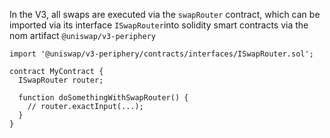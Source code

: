 
In the V3, all swaps are executed via the `swapRouter` contract, which can be imported via its interface `ISwapRouter`into solidity smart contracts via the nom artifact `@uniswap/v3-periphery`

```solidity
import '@uniswap/v3-periphery/contracts/interfaces/ISwapRouter.sol';

contract MyContract {
  ISwapRouter router;

  function doSomethingWithSwapRouter() {
    // router.exactInput(...);
  }
}
```